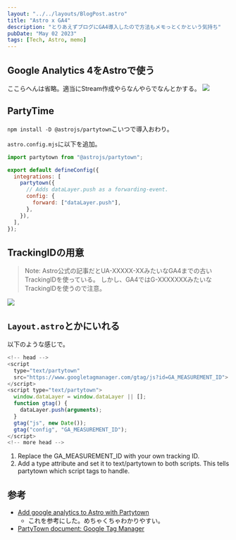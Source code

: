 ```yaml
---
layout: "../../layouts/BlogPost.astro"
title: "Astro x GA4"
description: "とりあえずブログにGA4導入したので方法もメモっとくかという気持ち"
pubDate: "May 02 2023"
tags: [Tech, Astro, memo]
---
```


## Google Analytics 4をAstroで使う

ここらへんは省略。適当にStream作成やらなんやらでなんとかする。
![](/assets/GA4_1.png)

## PartyTime

`npm install -D @astrojs/partytown`こいつで導入おわり。

`astro.config.mjs`に以下を追加。

```js
import partytown from "@astrojs/partytown";

export default defineConfig({
  integrations: [
    partytown({
      // Adds dataLayer.push as a forwarding-event.
      config: {
        forward: ["dataLayer.push"],
      },
    }),
  ],
});
```

## TrackingIDの用意

> Note:
> Astro公式の記事だとUA-XXXXX-XXみたいなGA4までの古いTrackingIDを使っている。
> しかし、GA4ではG-XXXXXXXみたいなTrackingIDを使うので注意。

![](/assets/GA4_2.png)

## `Layout.astro`とかにいれる

以下のような感じで。

``` js
<!-- head -->
<script
  type="text/partytown"
  src="https://www.googletagmanager.com/gtag/js?id=GA_MEASUREMENT_ID">
</script>
<script type="text/partytown">
  window.dataLayer = window.dataLayer || [];
  function gtag() {
    dataLayer.push(arguments);
  }
  gtag("js", new Date());
  gtag("config", "GA_MEASUREMENT_ID");
</script>
<!-- more head -->
```

1. Replace the GA_MEASUREMENT_ID with your own tracking ID.
2. Add a type attribute and set it to text/partytown to both scripts. This tells partytown which script tags to handle.

## 参考

- [Add google analytics to Astro with Partytown](https://www.kevinzunigacuellar.com/blog/google-analytics-in-astro/)
  - これを参考にした。めちゃくちゃわかりやすい。
- [PartyTown document: Google Tag Manager](https://partytown.builder.io/google-tag-manager#forward-events)
